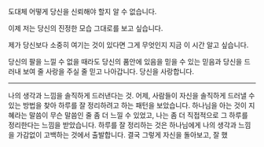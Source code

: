 도대체 어떻게 당신을 신뢰해야 할지 알 수 없습니다.

이제 저는 당신의 진정한 모습 그대로를 보고 싶습니다.

제가 당신보다 소중히 여기는 것이 있다면 그게 무엇인지 지금 이 시간 알고 싶습니다.

당신의 팔을 느낄 수 없을 때라도 당신의 품안에 있음을 믿을 수 있는 믿음과 당신을 드러내 보여 줄 사랑을 주실 줄 믿고 나아갑니다. 당신을 사랑합니다.

---

나의 생각과 느낌을 솔직하게 드러낸다는 것.
어제, 사람들이 자신을 솔직하게 드러낼 수 있는 방법을 찾아 하루를 잘 정리하려고 하는 패턴을 보았습니다. 하나님을 아는 것이 지혜라는 말씀이 무슨 말씀인 줄 좀 더 느낄 수 있었고, 나는 좀 더 직접적으로 그 하루를 정리한다는 느낌을 받았습니다.
하루를 잘 정리하는 것은 하나님에게 나의 생각과 느낌을 가감없이 고백하는 것에서 출발합니다. 결국 그렇게 자신을 돌아보고, 잘 했